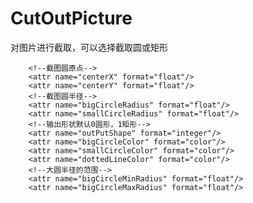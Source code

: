 # CutOutPicture

对图片进行截取，可以选择截取圆或矩形


        <!--截图圆原点-->
        <attr name="centerX" format="float"/>
        <attr name="centerY" format="float"/>
        <!--截图圆半径-->
        <attr name="bigCircleRadius" format="float"/>
        <attr name="smallCircleRadius" format="float"/>
        <!--输出形状默认0圆形，1矩形-->
        <attr name="outPutShape" format="integer"/>
        <attr name="bigCircleColor" format="color"/>
        <attr name="smallCircleColor" format="color"/>
        <attr name="dottedLineColor" format="color"/>
        <!--大圆半径的范围-->
        <attr name="bigCircleMinRadius" format="float"/>
        <attr name="bigCircleMaxRadius" format="float"/>
